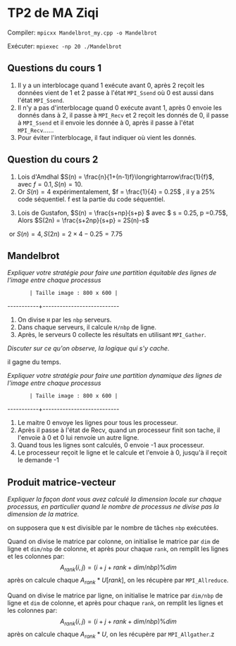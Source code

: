 # TP2 de MA Ziqi

Compiler: `mpicxx Mandelbrot_my.cpp -o Mandelbrot`

Exécuter: `mpiexec -np 20 ./Mandelbrot`



## Questions du cours 1

1.  Il y a un interblocage quand 1 exécute avant 0, après 2 reçoit les données vient de 1 et 2 passe à l'état `MPI_Ssend` où 0 est aussi dans l'état `MPI_Ssend`.
2. Il n'y a pas d'interblocage quand 0 exécute avant 1,  après 0 envoie les donnés dans à 2, il passe à `MPI_Recv` et 2 reçoit les donnés de 0, il passe à `MPI_Ssend` et il envoie les donnée à 0, après il passe à l'état `MPI_Recv`......
3. Pour éviter l'interblocage, il faut indiquer où vient les donnés.

## Question du cours 2

1) Lois d'Amdhal $S(n) = \frac{n}{1+(n-1)f}\longrightarrow\frac{1}{f}$, avec $f =0.1$$,   S(n) = 10$. 
1) Or $S(n) = 4$ expérimentalement, $f = \frac{1}{4} = 0.25$ , il y a 25% code séquentiel. f  est la partie du code séquentiel.

3. Lois de Gustafon, $S(n) = \frac{s+np}{s+p}  $ avec $ s = 0.25,  p =0.75$, Alors $S(2n) = \frac{s+2np}{s+p} =  2S(n)-s$ 

​		or $S(n) = 4, S(2n) = 2\times4-0.25 = 7.75$

## Mandelbrot 

*Expliquer votre stratégie pour faire une partition équitable des lignes de l'image entre chaque processus*

           | Taille image : 800 x 600 | 
-----------+---------------------------

1.  On divise `H` par les `nbp` serveurs.
2.  Dans chaque serveurs, il calcule `H/nbp` de ligne.
3.  Après, le serveurs 0 collecte les résultats en utilisant `MPI_Gather`.



*Discuter sur ce qu'on observe, la logique qui s'y cache.*

il gagne du temps.

*Expliquer votre stratégie pour faire une partition dynamique des lignes de l'image entre chaque processus*

           | Taille image : 800 x 600 | 
-----------+---------------------------

1. Le maitre 0 envoye les lignes pour tous les processeur.
2.  Après il passe à l'état de Recv, quand un processeur finit son tache, il l'envoie à 0 et 0 lui renvoie un autre ligne. 
3.  Quand tous les lignes sont calculés, 0 envoie -1 aux processeur.
4.  Le processeur reçoit le ligne et le calcule et l'envoie à 0, jusqu'à il reçoit le demande -1   



## Produit matrice-vecteur



*Expliquer la façon dont vous avez calculé la dimension locale sur chaque processus, en particulier quand le nombre de processus ne divise pas la dimension de la matrice.*

on supposera que `N` est divisible par le nombre de tâches `nbp` exécutées.

Quand on divise le matrice par colonne, on initialise le matrice par `dim` de ligne et `dim/nbp` de colonne, et après pour chaque `rank`, on remplit les lignes et les colonnes par:
$$
A_{rank}(i,j) = (i+j+rank + dim/nbp)\%dim
$$
après on calcule chaque $A_{rank} *U[rank]$, on les récupère par `MPI_Allreduce`.



Quand on divise le matrice par ligne, on initialise le matrice par `dim/nbp` de ligne et `dim` de colonne, et après pour chaque `rank`, on remplit les lignes et les colonnes par:
$$
A_{rank}(i,j) = (i+j+rank + dim/nbp)\%dim
$$
après on calcule chaque $A_{rank} *U$, on les récupère par `MPI_Allgather`.z
